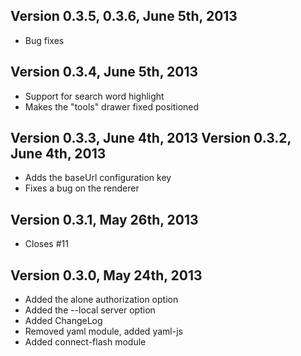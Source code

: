 
Version 0.3.5, 0.3.6, June 5th, 2013
-----------------------------

- Bug fixes

Version 0.3.4, June 5th, 2013
-----------------------------

- Support for search word highlight
- Makes the "tools" drawer fixed positioned

Version 0.3.3, June 4th, 2013
Version 0.3.2, June 4th, 2013
-----------------------------

- Adds the baseUrl configuration key
- Fixes a bug on the renderer

Version 0.3.1, May 26th, 2013
-----------------------------

- Closes #11

Version 0.3.0, May 24th, 2013
-----------------------------

- Added the alone authorization option
- Added the --local server option
- Added ChangeLog
- Removed yaml module, added yaml-js
- Added connect-flash module
